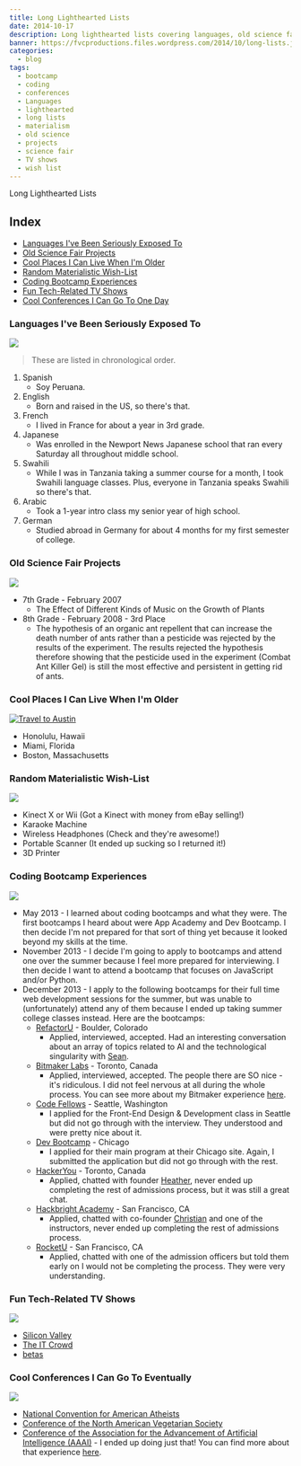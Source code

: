 ```yaml
---
title: Long Lighthearted Lists
date: 2014-10-17
description: Long lighthearted lists covering languages, old science fair project, coding bootcamps, cool places, TV shows, and conferences.
banner: https://fvcproductions.files.wordpress.com/2014/10/long-lists.jpg
categories:
  - blog
tags:
  - bootcamp
  - coding
  - conferences
  - Languages
  - lighthearted
  - long lists
  - materialism
  - old science
  - projects
  - science fair
  - TV shows
  - wish list
---
```


Long Lighthearted Lists

## Index

* [Languages I've Been Seriously Exposed To](#section-languages)
* [Old Science Fair Projects](#section-oldscience)
* [Cool Places I Can Live When I'm Older](#section-places)
* [Random Materialistic Wish-List](#section-wishes)
* [Coding Bootcamp Experiences](#section-bootcamps)
* [Fun Tech-Related TV Shows](#section-techtv)
* [Cool Conferences I Can Go To One Day](#section-conferences)

### Languages I've Been Seriously Exposed To

![](//www.clker.com/cliparts/5/9/c/2/1194984395619889880earth_globe_dan_gerhrads_01.svg.med.png)

> These are listed in chronological order.

1.  Spanish
    * Soy Peruana.
2.  English
    * Born and raised in the US, so there's that.
3.  French
    * I lived in France for about a year in 3rd grade.
4.  Japanese
    * Was enrolled in the Newport News Japanese school that ran every Saturday all throughout middle school.
5.  Swahili
    * While I was in Tanzania taking a summer course for a month, I took Swahili language classes. Plus, everyone in Tanzania speaks Swahili so there's that.
6.  Arabic
    * Took a 1-year intro class my senior year of high school.
7.  German
    * Studied abroad in Germany for about 4 months for my first semester of college.

### Old Science Fair Projects

![](//shaullelementary.oursciencefair.com/doc.ashx?id=1491)

* 7th Grade - February 2007
  * The Effect of Different Kinds of Music on the Growth of Plants
* 8th Grade - February 2008 - 3rd Place
  * The hypothesis of an organic ant repellent that can increase the death number of ants rather than a pesticide was rejected by the results of the experiment. The results rejected the hypothesis therefore showing that the pesticide used in the experiment (Combat Ant Killer Gel) is still the most effective and persistent in getting rid of ants.

### Cool Places I Can Live When I'm Older

[![Travel to
Austin](//fvcproductions.files.wordpress.com/2015/01/img_0074.jpg?w=294)](//fvcproductions.files.wordpress.com/2015/01/img_0074.jpg)

* Honolulu, Hawaii
* Miami, Florida
* Boston, Massachusetts

### Random Materialistic Wish-List

![](//s3.amazonaws.com/rapgenius/Genie-image.gif)

* Kinect X or Wii (Got a Kinect with money from eBay selling!)
* Karaoke Machine
* Wireless Headphones (Check and they're awesome!)
* Portable Scanner (It ended up sucking so I returned it!)
* 3D Printer

### Coding Bootcamp Experiences

![](//cdn.skilledup.com/wp-content/uploads/2013/08/coding-bootcamp.jpg)

* May 2013 - I learned about coding bootcamps and what they were. The first bootcamps I heard about were App Academy and Dev Bootcamp. I then decide I'm not prepared for that sort of thing yet because it looked beyond my skills at the time.
* November 2013 - I decide I'm going to apply to bootcamps and attend one over the summer because I feel more prepared for interviewing. I then decide I want to attend a bootcamp that focuses on JavaScript and/or Python.
* December 2013 - I apply to the following bootcamps for their full time web development sessions for the summer, but was unable to (unfortunately) attend any of them because I ended up taking summer college classes instead. Here are the bootcamps:
  * [RefactorU](//www.refactoru.com) - Boulder, Colorado
    * Applied, interviewed, accepted. Had an interesting conversation about an array of topics related to AI and the technological singularity with [Sean](//twitter.com/seandaken "Sean Daken - Twitter").
  * [Bitmaker Labs](//bitmakerlabs.com) - Toronto, Canada
    * Applied, interviewed, accepted. The people there are SO nice - it's ridiculous. I did not feel nervous at all during the whole process. You can see more about my Bitmaker experience [here](/blog/2014/03/12/interview-bitmaker-labs/).
  * [Code Fellows](//www.codefellows.org/ "Code Fellows") - Seattle, Washington
    * I applied for the Front-End Design & Development class in Seattle but did not go through with the interview. They understood and were pretty nice about it.
  * [Dev Bootcamp](//devbootcamp.com/ "Dev Bootcamp") - Chicago
    * I applied for their main program at their Chicago site. Again, I submitted the application but did not go through with the rest.
  * [HackerYou](//hackeryou.com) - Toronto, Canada
    * Applied, chatted with founder [Heather](//twitter.com/heatherpayne "Heather Payne - Twitter"), never ended up completing the rest of admissions process, but it was still a great chat.
  * [Hackbright Academy](//www.hackbrightacademy.com) - San Francisco, CA
    * Applied, chatted with co-founder [Christian](//twitter.com/chriszf "Christian - Twitter") and one of the instructors, never ended up completing the rest of admissions process.
  * [RocketU](//rocket-space.com/rocketu/ "RocketU") - San Francisco, CA
    * Applied, chatted with one of the admission officers but told them early on I would not be completing the process. They were very understanding.

### Fun Tech-Related TV Shows

![](//fanart.tv/fanart/tv/277165/hdtvlogo/silicon-valley-534724dd97592.png)

* [Silicon Valley](//www.imdb.com/title/tt2575988/)
* [The IT Crowd](//www.imdb.com/title/tt0487831/)
* [betas](//www.imdb.com/title/tt3012184/)

### Cool Conferences I Can Go To Eventually

![](//www.icwsm.org/2012/images/supported-by/aaai.png)

* [National Convention for American Atheists](//atheists.org/convention2015)
* [Conference of the North American Vegetarian Society](//www.vegetariansummerfest.org/index.htm)
* [Conference of the Association for the Advancement of Artificial Intelligence (AAAI)](//www.aaai.org/Conferences/AAAI/aaai15.php) - I ended up doing just that! You can find more about that experience [here](//fvcproductions.com/blog/2015/01/30/adventures-with-aaai-2015/ "Adventures with AAAI").
